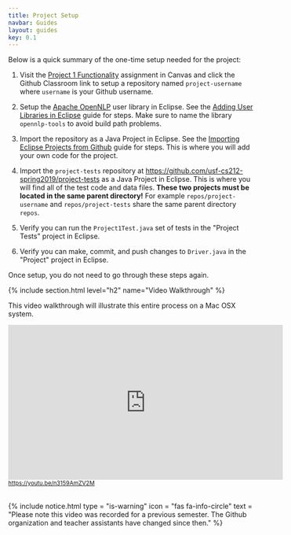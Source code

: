```yaml
---
title: Project Setup
navbar: Guides
layout: guides
key: 0.1
---
```


Below is a quick summary of the one-time setup needed for the project:

  1. Visit the [Project 1 Functionality](https://usfca.instructure.com/courses/1582958/assignments/6818588) assignment in Canvas and click the Github Classroom link to setup a repository named `project-username` where `username` is your Github username.

  2. Setup the [Apache OpenNLP](http://opennlp.apache.org/) user library in Eclipse. See the [Adding User Libraries in Eclipse](/guides/eclipse/adding-user-libraries-in-eclipse.html) guide for steps. Make sure to name the library `opennlp-tools` to avoid build path problems.

  2. Import the repository as a Java Project in Eclipse. See the [Importing Eclipse Projects from Github](/guides/eclipse/importing-eclipse-projects-from-github.html) guide for steps. This is where you will add your own code for the project.

  3. Import the `project-tests` repository at <https://github.com/usf-cs212-spring2019/project-tests> as a Java Project in Eclipse. This is where you will find all of the test code and data files. **These two projects must be located in the same parent directory!** For example `repos/project-username` and `repos/project-tests` share the same parent directory `repos`.

  4. Verify you can run the `Project1Test.java` set of tests in the "Project Tests" project in Eclipse.

  5. Verify you can make, commit, and push changes to `Driver.java` in the "Project" project in Eclipse.

Once setup, you do not need to go through these steps again.

{% include section.html level="h2" name="Video Walkthrough" %}

This video walkthrough will illustrate this entire process on a Mac OSX system.


<div>
  <iframe width="560" height="315" src="https://www.youtube.com/embed/n3159AmZV2M?rel=0" frameborder="0" allow="autoplay; encrypted-media" allowfullscreen></iframe>
  <br/>
  <small><a href="https://youtu.be/n3159AmZV2M"><i class="fab fa-youtube"></i> https://youtu.be/n3159AmZV2M</a></small>
</div>

<br/>


{% include notice.html type = "is-warning" icon = "fas fa-info-circle" text = "Please note this video was recorded for a previous semester. The Github organization and teacher assistants have changed since then." %}

